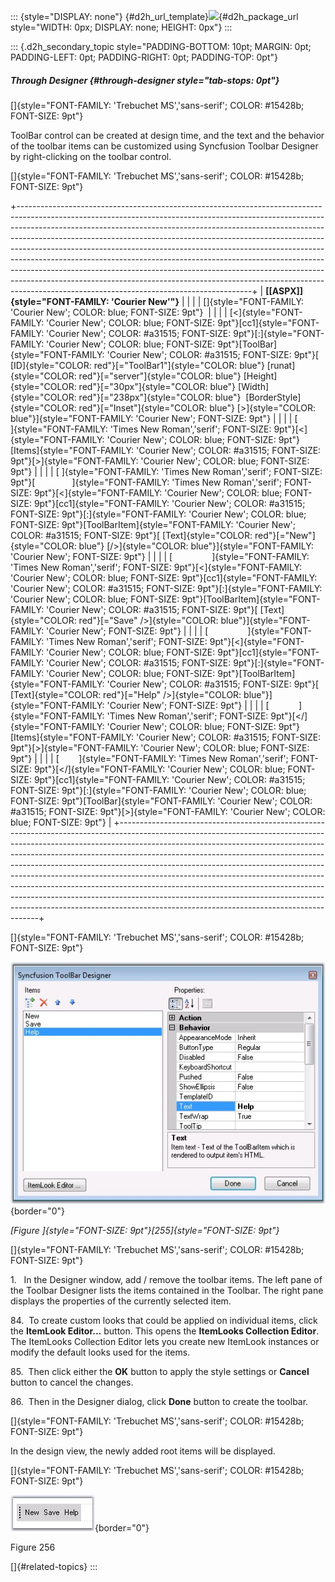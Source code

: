 ::: {style="DISPLAY: none"}
[](ms-xhelp:///?Id=d2h_url_template){#d2h_url_template}![](!package_url!){#d2h_package_url style="WIDTH: 0px; DISPLAY: none; HEIGHT: 0px"}
:::

::: {.d2h_secondary_topic style="PADDING-BOTTOM: 10pt; MARGIN: 0pt; PADDING-LEFT: 0pt; PADDING-RIGHT: 0pt; PADDING-TOP: 0pt"}
##### Through Designer {#through-designer style="tab-stops: 0pt"}

[]{style="FONT-FAMILY: 'Trebuchet MS','sans-serif'; COLOR: #15428b; FONT-SIZE: 9pt"} 

ToolBar control can be created at design time, and the text and the behavior of the toolbar items can be customized using Syncfusion Toolbar Designer by right-clicking on the toolbar control.

[]{style="FONT-FAMILY: 'Trebuchet MS','sans-serif'; COLOR: #15428b; FONT-SIZE: 9pt"} 

+----------------------------------------------------------------------------------------------------------------------------------------------------------------------------------------------------------------------------------------------------------------------------------------------------------------------------------------------------------------------------------------------------------------------------------------------------------------------------------------------------------------------------------------------------------------------------------------------------------------------------------------------------------------------------------------------------------+
| **[\[ASPX\]]{style="FONT-FAMILY: 'Courier New'"}**                                                                                                                                                                                                                                                                                                                                                                                                                                                                                                                                                                                                                                                       |
|                                                                                                                                                                                                                                                                                                                                                                                                                                                                                                                                                                                                                                                                                                          |
| []{style="FONT-FAMILY: 'Courier New'; COLOR: blue; FONT-SIZE: 9pt"}                                                                                                                                                                                                                                                                                                                                                                                                                                                                                                                                                                                                                                      |
|                                                                                                                                                                                                                                                                                                                                                                                                                                                                                                                                                                                                                                                                                                          |
| [\<]{style="FONT-FAMILY: 'Courier New'; COLOR: blue; FONT-SIZE: 9pt"}[cc1]{style="FONT-FAMILY: 'Courier New'; COLOR: #a31515; FONT-SIZE: 9pt"}[:]{style="FONT-FAMILY: 'Courier New'; COLOR: blue; FONT-SIZE: 9pt"}[ToolBar]{style="FONT-FAMILY: 'Courier New'; COLOR: #a31515; FONT-SIZE: 9pt"}[ [ID]{style="COLOR: red"}[=\"ToolBar1\"]{style="COLOR: blue"} [runat]{style="COLOR: red"}[=\"server\"]{style="COLOR: blue"} [Height]{style="COLOR: red"}[=\"30px\"]{style="COLOR: blue"} [Width]{style="COLOR: red"}[=\"238px\"]{style="COLOR: blue"}  [BorderStyle]{style="COLOR: red"}[=\"Inset\"]{style="COLOR: blue"} [\>]{style="COLOR: blue"}]{style="FONT-FAMILY: 'Courier New'; FONT-SIZE: 9pt"} |
|                                                                                                                                                                                                                                                                                                                                                                                                                                                                                                                                                                                                                                                                                                          |
| [            ]{style="FONT-FAMILY: 'Times New Roman','serif'; FONT-SIZE: 9pt"}[\<]{style="FONT-FAMILY: 'Courier New'; COLOR: blue; FONT-SIZE: 9pt"}[Items]{style="FONT-FAMILY: 'Courier New'; COLOR: #a31515; FONT-SIZE: 9pt"}[\>]{style="FONT-FAMILY: 'Courier New'; COLOR: blue; FONT-SIZE: 9pt"}                                                                                                                                                                                                                                                                                                                                                                                                      |
|                                                                                                                                                                                                                                                                                                                                                                                                                                                                                                                                                                                                                                                                                                          |
| [ ]{style="FONT-FAMILY: 'Times New Roman','serif'; FONT-SIZE: 9pt"}[               ]{style="FONT-FAMILY: 'Times New Roman','serif'; FONT-SIZE: 9pt"}[\<]{style="FONT-FAMILY: 'Courier New'; COLOR: blue; FONT-SIZE: 9pt"}[cc1]{style="FONT-FAMILY: 'Courier New'; COLOR: #a31515; FONT-SIZE: 9pt"}[:]{style="FONT-FAMILY: 'Courier New'; COLOR: blue; FONT-SIZE: 9pt"}[ToolBarItem]{style="FONT-FAMILY: 'Courier New'; COLOR: #a31515; FONT-SIZE: 9pt"}[ [Text]{style="COLOR: red"}[=\"New\"]{style="COLOR: blue"} [/\>]{style="COLOR: blue"}]{style="FONT-FAMILY: 'Courier New'; FONT-SIZE: 9pt"}                                                                                                       |
|                                                                                                                                                                                                                                                                                                                                                                                                                                                                                                                                                                                                                                                                                                          |
| [                ]{style="FONT-FAMILY: 'Times New Roman','serif'; FONT-SIZE: 9pt"}[\<]{style="FONT-FAMILY: 'Courier New'; COLOR: blue; FONT-SIZE: 9pt"}[cc1]{style="FONT-FAMILY: 'Courier New'; COLOR: #a31515; FONT-SIZE: 9pt"}[:]{style="FONT-FAMILY: 'Courier New'; COLOR: blue; FONT-SIZE: 9pt"}[ToolBarItem]{style="FONT-FAMILY: 'Courier New'; COLOR: #a31515; FONT-SIZE: 9pt"}[ [Text]{style="COLOR: red"}[=\"Save\" /\>]{style="COLOR: blue"}]{style="FONT-FAMILY: 'Courier New'; FONT-SIZE: 9pt"}                                                                                                                                                                                               |
|                                                                                                                                                                                                                                                                                                                                                                                                                                                                                                                                                                                                                                                                                                          |
| [                ]{style="FONT-FAMILY: 'Times New Roman','serif'; FONT-SIZE: 9pt"}[\<]{style="FONT-FAMILY: 'Courier New'; COLOR: blue; FONT-SIZE: 9pt"}[cc1]{style="FONT-FAMILY: 'Courier New'; COLOR: #a31515; FONT-SIZE: 9pt"}[:]{style="FONT-FAMILY: 'Courier New'; COLOR: blue; FONT-SIZE: 9pt"}[ToolBarItem]{style="FONT-FAMILY: 'Courier New'; COLOR: #a31515; FONT-SIZE: 9pt"}[ [Text]{style="COLOR: red"}[=\"Help\" /\>]{style="COLOR: blue"}]{style="FONT-FAMILY: 'Courier New'; FONT-SIZE: 9pt"}                                                                                                                                                                                               |
|                                                                                                                                                                                                                                                                                                                                                                                                                                                                                                                                                                                                                                                                                                          |
| [            ]{style="FONT-FAMILY: 'Times New Roman','serif'; FONT-SIZE: 9pt"}[\</]{style="FONT-FAMILY: 'Courier New'; COLOR: blue; FONT-SIZE: 9pt"}[Items]{style="FONT-FAMILY: 'Courier New'; COLOR: #a31515; FONT-SIZE: 9pt"}[\>]{style="FONT-FAMILY: 'Courier New'; COLOR: blue; FONT-SIZE: 9pt"}                                                                                                                                                                                                                                                                                                                                                                                                     |
|                                                                                                                                                                                                                                                                                                                                                                                                                                                                                                                                                                                                                                                                                                          |
| [        ]{style="FONT-FAMILY: 'Times New Roman','serif'; FONT-SIZE: 9pt"}[\</]{style="FONT-FAMILY: 'Courier New'; COLOR: blue; FONT-SIZE: 9pt"}[cc1]{style="FONT-FAMILY: 'Courier New'; COLOR: #a31515; FONT-SIZE: 9pt"}[:]{style="FONT-FAMILY: 'Courier New'; COLOR: blue; FONT-SIZE: 9pt"}[ToolBar]{style="FONT-FAMILY: 'Courier New'; COLOR: #a31515; FONT-SIZE: 9pt"}[\>]{style="FONT-FAMILY: 'Courier New'; COLOR: blue; FONT-SIZE: 9pt"}                                                                                                                                                                                                                                                          |
+----------------------------------------------------------------------------------------------------------------------------------------------------------------------------------------------------------------------------------------------------------------------------------------------------------------------------------------------------------------------------------------------------------------------------------------------------------------------------------------------------------------------------------------------------------------------------------------------------------------------------------------------------------------------------------------------------------+

[]{style="FONT-FAMILY: 'Trebuchet MS','sans-serif'; COLOR: #15428b; FONT-SIZE: 9pt"} 

![](ImagesExt/image72_358.jpg){border="0"}

*[Figure ]{style="FONT-SIZE: 9pt"}[255]{style="FONT-SIZE: 9pt"}*

[]{style="FONT-FAMILY: 'Trebuchet MS','sans-serif'; COLOR: #15428b; FONT-SIZE: 9pt"} 

1.   In the Designer window, add / remove the toolbar items. The left pane of the Toolbar Designer lists the items contained in the Toolbar. The right pane displays the properties of the currently selected item.

84.  To create custom looks that could be applied on individual items, click the **ItemLook Editor\...** button. This opens the **ItemLooks Collection Editor**. The ItemLooks Collection Editor lets you create new ItemLook instances or modify the default looks used for the items.

85.  Then click either the **OK** button to apply the style settings or **Cancel** button to cancel the changes.

86.  Then in the Designer dialog, click **Done** button to create the toolbar.

[]{style="FONT-FAMILY: 'Trebuchet MS','sans-serif'; COLOR: #15428b; FONT-SIZE: 9pt"} 

In the design view, the newly added root items will be displayed.

[]{style="FONT-FAMILY: 'Trebuchet MS','sans-serif'; COLOR: #15428b; FONT-SIZE: 9pt"} 

![](ImagesExt/image72_359.jpg){border="0"}

Figure 256

[]{#related-topics}
:::
